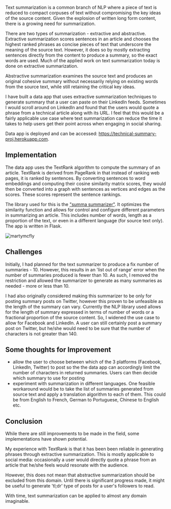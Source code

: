 Text summarization is a common branch of NLP where a piece of text is reduced to compact corpuses of text without compromising the key ideas of the source content. Given the explosion of written long form content, there is a growing need for summarization.

There are two types of summarization - extractive and abstractive. Extractive summarization scores sentences in an article and chooses the highest ranked phrases as concise pieces of text that underscore the meaning of the source text. However, it does so by mostly extracting sentences directly from the content to produce a summary, so the exact words are used. Much of the applied work on text summarization today is done on extractive summarization.

Abstractive summarization examines the source text and produces an original cohesive summary without necessarily relying on existing words from the source text, while still retaining the critical key ideas.

I have built a data app that uses extractive summarization techniques to generate summary that a user can paste on their LinkedIn feeds. Sometimes I would scroll around on LinkedIn and found that the users would quote a phrase from a technical article along with its URL. I feel that this would be a fairly applicable use case where text summarization can reduce the time it takes to help users get their point across when engaging in social sharing.

Data app is deployed and can be accessed: https://technical-summary-proj.herokuapp.com.

## Implementation

The data app uses the TextRank algorithm to compute the summary of an article. TextRank is derived from PageRank in that instead of ranking web pages, it is ranked by sentences. By converting sentences to word embeddings and computing their cosine similarity matrix scores, they would then be converted into a graph with sentences as vertices and edges as the scores. These scores represent the sentence rankings.

The library used for this is the ["summa summarizer"](https://github.com/summanlp/textrank). It optimizes the similarity function and allows for control and configure different parameters in summarizing an article. This includes number of words, length as a proportion of the text, or even in a different language (for source text only). The app is written in Flask.

![martymcfly](https://user-images.githubusercontent.com/3411100/86506899-c8889500-bda1-11ea-85f0-21717e8531c8.png)

## Challenges

Initially, I had planned for the text summarizer to produce a fix number of summaries - 10. However, this results in an 'list out of range' error when the number of summaries produced is fewer than 10. As such, I removed the restriction and allowed the summarizer to generate as many summaries as needed - more or less than 10.

I had also originally considered making this summarizer to be only for posting summary posts on Twitter, however this proven to be unfeasible as the length of the summary can vary. Currently the NLP library used allows for the length of summary expressed in terms of number of words or a fractional proportion of the source content. So, I widened the use case to allow for Facebook and LinkedIn. A user can still certainly post a summary post on Twitter, but he/she would need to be sure that the number of characters is not greater than 140.

## Some thoughts for Improvement

- allow the user to choose between which of the 3 platforms (Facebook, LinkedIn, Twitter) to post so the the data app can accordingly limit the number of characters in returned summaries. Users can then decide which summary to use for posting
- experiment with summarization in different languages. One feasible workaround would be to take the list of summaries generated from source text and apply a translation algorithm to each of them. This could be from English to French, German to Portuguese, Chinese to English etc.

## Conclusion

While there are still improvements to be made in the field, some implementations have shown potential.

My experience with TextRank is that it has been been reliable in generating phrases through extractive summarization. This is mostly applicable to social media: occasionally a user would directly quote a phrase from an article that he/she feels would resonate with the audience. 

However, this does not mean that abstractive summarization should be excluded from this domain. Until there is significant progress made, it might be useful to generate 'tl;dr' type of posts for a user's followers to read.

With time, text summarization can be applied to almost any domain imaginable.
